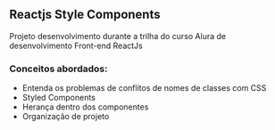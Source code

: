 ## Reactjs Style Components

Projeto desenvolvimento durante a trilha do curso Alura de desenvolvimento Front-end ReactJs

### Conceitos abordados:
- Entenda os problemas de conflitos de nomes de classes com CSS
- Styled Components
- Herança dentro dos componentes
- Organização de projeto

